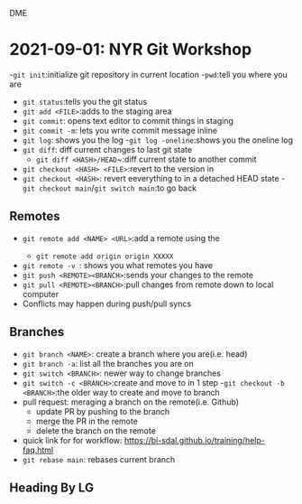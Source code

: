 DME
# 2021-09-01: NYR Git Workshop
-`git init`:initialize git repository in current location
	-`pwd`:tell you where you are
- `git status`:tells you the git status
- `git add <FILE>`:adds <FILE> to the staging area
- `git commit`: opens text editor to commit things in staging
- `git commit -m`: lets you write commit message inline
- `git log`: shows you the log
	-`git log -oneline`:shows you the oneline log
- `git diff`: diff current changes to last git state
	- `git diff <HASH>/HEAD`~<NUM>:diff current state to another commit 
- `git checkout <HASH> <FILE>`:revert <FILE> to the version in <HASH>
- `git checkout <HASH>`: revert eeverything to <HASH> in a detached HEAD state
	-`git checkout main`/`git switch main`:to go back
## Remotes

- `git remote add <NAME> <URL>`:add a remote <NAME> using the <URL>
	- `git remote add origin origin XXXXX`
- `git remote -v `: shows you what remotes you have
- `git push <REMOTE><BRANCH>`:sends your changes to the remote
- `git pull <REMOTE><BRANCH>`:pull changes from remote down to local computer <BRANCH>
- Conflicts may happen during push/pull syncs

## Branches
- `git branch <NAME>`: create a branch where you are(i.e. head)
- `git branch -a`: list all the branches you are on
- `git switch <BRANCH>`: newer way to change branches
- `git switch -c <BRANCH>`:create and move to <branch> in 1 step
	-`git checkout -b <BRANCH>`:the older way to create and move to branch
- pull request: meraging a branch on the remote(i.e. Github)
	- update PR by pushing to the branch
	- merge the PR in the remote
	- delete the branch on the remote
- quick link for for workflow: https://bi-sdal.github.io/training/help-faq.html
- `git rebase main`: rebases current branch 

## Heading By LG
